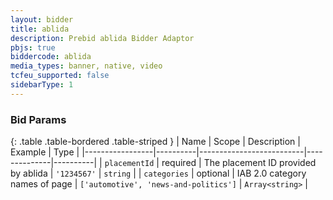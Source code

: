 ```yaml
---
layout: bidder
title: ablida
description: Prebid ablida Bidder Adaptor
pbjs: true
biddercode: ablida
media_types: banner, native, video
tcfeu_supported: false
sidebarType: 1
---
```



### Bid Params

{: .table .table-bordered .table-striped }
| Name            | Scope    | Description              | Example      | Type     |
|-----------------|----------|--------------------------|--------------|----------|
| `placementId`   | required | The placement ID provided by ablida | `'1234567'` | `string` |
| `categories`    | optional | IAB 2.0 category names of page | `['automotive', 'news-and-politics']` | `Array<string>` |
